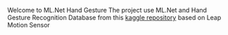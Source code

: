 



Welcome to ML.Net Hand Gesture
The project use ML.Net and Hand Gesture Recognition Database from this [kaggle repository](https://www.kaggle.com/gti-upm/leapgestrecog)  based on Leap Motion Sensor
